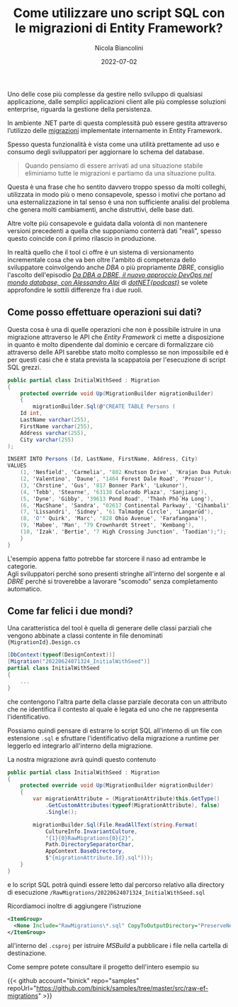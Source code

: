 ﻿---
title: Come utilizzare uno script SQL con le migrazioni di Entity Framework?
date: 2022-07-02
author: Nicola Biancolini
description: |
  Spesso utilizziamo le migrazioni di Entity Framework come mero tool di sviluppo per aggiornare il nostro database. Nella realtà è uno strumento molto potente che può addirittura mettere in comunicazioni due silos aziendali.
keywords: 
  - entity framework
  - database versioning
  - migration
  - dbre
tags:
  - devops
aliases:
  - /it/2022/07/02/how-to-use-raw-sql-script-with-ef-migrations/
draft: false
cover:
  image: cover.jpg
  alt: Dispositivi di archiviazione su scaffale con etichetta con scritto "Storage Engineer"
  relative: true
  caption: "[Foto di Brett Sayles](https://www.pexels.com/photo/set-of-modern-cables-and-connectors-on-shelf-4330788/)"
---

Uno delle cose più complesse da gestire nello sviluppo di qualsiasi applicazione, dalle semplici applicazioni client alle più complesse soluzioni enterprise, riguarda la gestione della persistenza.

In ambiente .NET parte di questa complessità può essere gestita attraverso l’utilizzo delle [migrazioni](https://learn.microsoft.com/ef/core/managing-schemas/migrations/) implementate internamente in Entity Framework.

Spesso questa funzionalità è vista come una utilità prettamente ad uso e consumo degli sviluppatori per aggiornare lo schema del database.

> Quando pensiamo di essere arrivati ad una situazione stabile eliminiamo tutte le migrazioni e partiamo da una situazione pulita.

Questa è una frase che ho sentito davvero troppo spesso da molti colleghi, utilizzata in modo più o meno consapevole, spesso i motivi che portano ad una esternalizzazione in tal senso è una non sufficiente analisi del problema che genera molti cambiamenti, anche distruttivi, delle base dati.

Altre volte più consapevole e guidata dalla volontà di non mantenere versioni precedenti a quella che supponiamo conterrà dati "reali", spesso questo coincide con il primo rilascio in produzione.

In realtà quello che il tool ci offre è un sistema di versionamento incrementale cosa che va ben oltre l'ambito di competenza dello sviluppatore coinvolgendo anche *DBA* o più propriamente *DBRE*, consiglio l'ascolto dell'episodio [*Da DBA a DBRE, il nuovo approccio DevOps nel mondo database, con Alessandro Alpi*](https://www.spreaker.com/user/dotnetpodcast/alpi-dba-to-dbre) di [*dotNET{podcast}*](http://www.dotnetpodcast.com/) se volete approfondire le sottili differenze fra i due ruoli.

## Come posso effettuare operazioni sui dati?

Questa cosa è una di quelle operazioni che non è possibile istruire in una migrazione attraverso le API che *Entity Framework* ci mette a disposizione in quanto è molto dipendente dal dominio e cercare di formalizzare ciò attraverso delle API sarebbe stato molto complesso se non impossibile ed è per questi casi che è stata prevista la scappatoia per l'esecuzione di script SQL grezzi.

``` cs
public partial class InitialWithSeed : Migration
{
    protected override void Up(MigrationBuilder migrationBuilder)
    {
        migrationBuilder.Sql(@"CREATE TABLE Persons (
    Id int,
    LastName varchar(255),
    FirstName varchar(255),
    Address varchar(255),
    City varchar(255)
);

INSERT INTO Persons (Id, LastName, FirstName, Address, City)
VALUES 
    (1, 'Nesfield', 'Carmelia', '802 Knutson Drive', 'Krajan Dua Putukrejo'),
    (2, 'Valentino', 'Daune', '1464 Forest Dale Road', 'Prozor'),
    (3, 'Chrstine', 'Gus', '817 Bonner Park', 'Lukunor'),
    (4, 'Tebb', 'Stearne', '63138 Colorado Plaza', 'Sanjiang'),
    (5, 'Dyne', 'Gibby', '39613 Pond Road', 'Thành Phố Hạ Long'),
    (6, 'MacShane', 'Sandra', '02617 Continental Parkway', 'Cihambali'),
    (7, 'Lissandri', 'Sidney', '61 Talmadge Circle', 'Langarūd'),
    (8, 'O'' Quirk', 'Marc', '828 Ohio Avenue', 'Farafangana'),
    (9, 'Mabee', 'Man', '79 Crownhardt Street', 'Kembang'),
    (10, 'Izak', 'Bertie', '7 High Crossing Junction', 'Taodian');");
    }
}
```

L'esempio appena fatto potrebbe far storcere il naso ad entrambe le categorie.  
Agli sviluppatori perché sono presenti stringhe all'interno del sorgente e al *DBRE* perché si troverebbe a lavorare "scomodo" senza completamento automatico.

## Come far felici i due mondi?

Una caratteristica del tool è quella di generare delle classi parziali che vengono abbinate a classi contente in file denominati `{MigrationId}.Design.cs`

``` cs
[DbContext(typeof(DesignContext))]
[Migration("20220624071324_InitialWithSeed")]
partial class InitialWithSeed
{
    ...
}
```

che contengono l'altra parte della classe parziale decorata con un attributo che ne identifica il contesto al quale è legata ed uno che ne rappresenta l'identificativo.

Possiamo quindi pensare di estrarre lo script SQL all'interno di un file con estensione `.sql` e sfruttare l'identificativo della migrazione a runtime per leggerlo ed integrarlo all'interno della migrazione.

La nostra migrazione avrà quindi questo contenuto

``` cs
public partial class InitialWithSeed : Migration
{
    protected override void Up(MigrationBuilder migrationBuilder)
    {
        var migrationAttribute = (MigrationAttribute)this.GetType()
            .GetCustomAttributes(typeof(MigrationAttribute), false)
            .Single();

        migrationBuilder.Sql(File.ReadAllText(string.Format(
            CultureInfo.InvariantCulture,
            "{1}{0}RawMigrations{0}{2}",
            Path.DirectorySeparatorChar,
            AppContext.BaseDirectory,
            $"{migrationAttribute.Id}.sql")));
    }
}
```

e lo script SQL potrà quindi essere letto dal percorso relativo alla directory di esecuzione `/RawMigrations/20220624071324_InitialWithSeed.sql`

Ricordiamoci inoltre di aggiungere l'istruzione

``` xml
<ItemGroup>
  <None Include="RawMigrations\*.sql" CopyToOutputDirectory="PreserveNewest" />
</ItemGroup>
```

all'interno del `.csproj` per istruire *MSBuild* a pubblicare i file nella cartella di destinazione.

Come sempre potete consultare il progetto dell'intero esempio su

{{< github account="binick" repo="samples" repoUrl="https://github.com/binick/samples/tree/master/src/raw-ef-migrations" >}}
